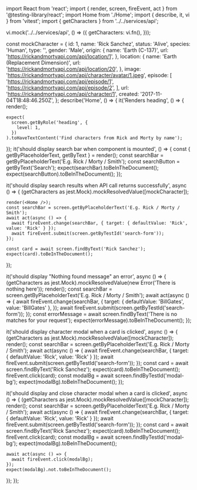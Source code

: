import React from 'react';
import { render, screen, fireEvent, act } from '@testing-library/react';
import Home from './Home';
import { describe, it, vi } from 'vitest';
import { getCharacters } from '../../services/api';

vi.mock('../../services/api', () => ({
  getCharacters: vi.fn(),
}));

const mockCharacter = {
  id: 1,
  name: 'Rick Sanchez',
  status: 'Alive',
  species: 'Human',
  type: '',
  gender: 'Male',
  origin: {
    name: 'Earth (C-137)',
    url: 'https://rickandmortyapi.com/api/location/1',
  },
  location: {
    name: 'Earth (Replacement Dimension)',
    url: 'https://rickandmortyapi.com/api/location/20',
  },
  image: 'https://rickandmortyapi.com/api/character/avatar/1.jpeg',
  episode: [
    'https://rickandmortyapi.com/api/episode/1',
    'https://rickandmortyapi.com/api/episode/2',
  ],
  url: 'https://rickandmortyapi.com/api/character/1',
  created: '2017-11-04T18:48:46.250Z',
};
describe('Home', () => {
  it('Renders heading', () => {
    render(<Home />);

    expect(
      screen.getByRole('heading', {
        level: 1,
      })
    ).toHaveTextContent('Find characters from Rick and Morty by name');
  });
  it('should display search bar when component is mounted', () => {
    const { getByPlaceholderText, getByText } = render(<Home />);
    const searchBar = getByPlaceholderText('E.g. Rick / Morty / Smith');
    const searchButton = getByText('Search');
    expect(searchBar).toBeInTheDocument();
    expect(searchButton).toBeInTheDocument();
  });

  it('should display search results when API call returns successfully', async () => {
    (getCharacters as jest.Mock).mockResolvedValue([mockCharacter]);

    render(<Home />);
    const searchBar = screen.getByPlaceholderText('E.g. Rick / Morty / Smith');
    await act(async () => {
      await fireEvent.change(searchBar, { target: { defaultValue: 'Rick', value: 'Rick' } });
      await fireEvent.submit(screen.getByTestId('search-form'));
    });

    const card = await screen.findByText('Rick Sanchez');
    expect(card).toBeInTheDocument();
  });

  it('should display "Nothing found message" an error', async () => {
    (getCharacters as jest.Mock).mockResolvedValue(new Error('There is nothing here'));
    render(<Home />);
    const searchBar = screen.getByPlaceholderText('E.g. Rick / Morty / Smith');
    await act(async () => {
      await fireEvent.change(searchBar, {
        target: { defaultValue: 'BillGates', value: 'BillGates' },
      });
      await fireEvent.submit(screen.getByTestId('search-form'));
    });
    const errorMessage = await screen.findByText('There is no matches for your request');
    expect(errorMessage).toBeInTheDocument();
  });

  it('should display character modal when a card is clicked', async () => {
    (getCharacters as jest.Mock).mockResolvedValue([mockCharacter]);
    render(<Home />);
    const searchBar = screen.getByPlaceholderText('E.g. Rick / Morty / Smith');
    await act(async () => {
      await fireEvent.change(searchBar, { target: { defaultValue: 'Rick', value: 'Rick' } });
      await fireEvent.submit(screen.getByTestId('search-form'));
    });
    const card = await screen.findByText('Rick Sanchez');
    expect(card).toBeInTheDocument();
    fireEvent.click(card);
    const modalBg = await screen.findByTestId('modal-bg');
    expect(modalBg).toBeInTheDocument();
  });

  it('should display and close character modal when a card is clicked', async () => {
    (getCharacters as jest.Mock).mockResolvedValue([mockCharacter]);
    render(<Home />);
    const searchBar = screen.getByPlaceholderText('E.g. Rick / Morty / Smith');
    await act(async () => {
      await fireEvent.change(searchBar, { target: { defaultValue: 'Rick', value: 'Rick' } });
      await fireEvent.submit(screen.getByTestId('search-form'));
    });
    const card = await screen.findByText('Rick Sanchez');
    expect(card).toBeInTheDocument();
    fireEvent.click(card);
    const modalBg = await screen.findByTestId('modal-bg');
    expect(modalBg).toBeInTheDocument();

    await act(async () => {
      await fireEvent.click(modalBg);
    });
    expect(modalBg).not.toBeInTheDocument();
  });
});
